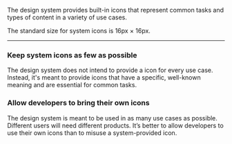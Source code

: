 The design system provides built-in icons that represent common tasks and types of content in a variety of use cases.

The standard size for system icons is 16px × 16px.

----

### Keep system icons as few as possible
The design system does not intend to provide a icon for every use case. Instead, it's meant to provide icons that have a specific, well-known meaning and are essential for common tasks.


### Allow developers to bring their own icons
The design system is meant to be used in as many use cases as possible. Different users will need different products. It’s better to allow developers to use their own icons than to misuse a system-provided icon.
